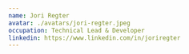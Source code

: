 ```yaml
---
name: Jori Regter
avatar: ./avatars/jori-regter.jpeg
occupation: Technical Lead & Developer
linkedin: https://www.linkedin.com/in/joriregter
---
```

